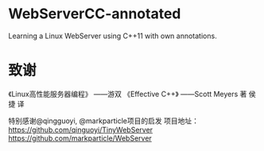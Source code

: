 # WebServerCC-annotated
Learning a Linux WebServer using C++11 with own annotations.

# 致谢
《Linux高性能服务器编程》 ——游双
《Effective C++》 ——Scott Meyers 著 侯捷 译

特别感谢@qingguoyi, @markparticle项目的启发
项目地址：https://github.com/qinguoyi/TinyWebServer
         https://github.com/markparticle/WebServer
